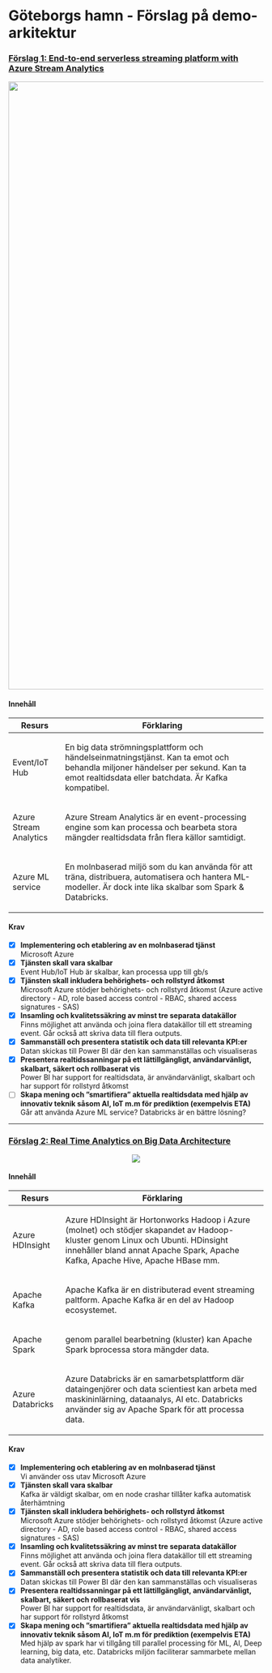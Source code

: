 <h1> Göteborgs hamn - Förslag på demo-arkitektur</h1>


<h3> <a href="https://docs.microsoft.com/en-us/azure/stream-analytics/stream-analytics-introduction"> Förslag 1:  End-to-end serverless streaming platform with Azure Stream Analytics </a></h3>  
<p align="center"><img src="https://docs.microsoft.com/en-us/azure/stream-analytics/media/stream-analytics-introduction/stream-analytics-e2e-pipeline.png" width="1200"></p>

<h4> Innehåll </h4>

| Resurs       | Förklaring      |
| ------------- |:-------------:|
| <p align="left">Event/IoT Hub </p>   |  <p align="left">En big data strömningsplattform och händelseinmatningstjänst. Kan ta emot och behandla miljoner händelser per sekund. Kan ta emot realtidsdata eller batchdata. Är Kafka kompatibel.</p>  |
|  <p align="left">Azure Stream Analytics </p>    |  <p align="left">Azure Stream Analytics är en event-processing engine som kan processa och bearbeta stora mängder realtidsdata från flera källor samtidigt.</p>|
|  <p align="left">Azure ML service </p>   |  <p align="left">En molnbaserad miljö som du kan använda för att träna, distribuera, automatisera och hantera ML-modeller. Är dock inte lika skalbar som Spark & Databricks.</p> |     

<h4> Krav </h4>

- [x] <b>Implementering och etablering av en molnbaserad tjänst</b>
<br>Microsoft Azure
- [x] <b>Tjänsten skall vara skalbar</b>
<br>Event Hub/IoT Hub är skalbar, kan processa upp till gb/s
- [x] <b>Tjänsten skall inkludera behörighets- och rollstyrd åtkomst</b>
<br>Microsoft Azure stödjer behörighets- och rollstyrd åtkomst (Azure active directory - AD, role based access control - RBAC, shared access signatures - SAS)
- [x] <b>Insamling och kvalitetssäkring av minst tre separata datakällor</b>
<br> Finns möjlighet att använda och joina flera datakällor till ett streaming event. Går också att skriva data till flera outputs.
- [x] <b>Sammanställ och presentera statistik och data till relevanta KPI:er</b>
<br> Datan skickas till Power BI där den kan sammanställas och visualiseras
- [x] <b>Presentera realtidssanningar på ett lättillgängligt, användarvänligt, skalbart, säkert och rollbaserat vis</b>
<br>Power BI har support for realtidsdata, är användarvänligt, skalbart och har support för rollstyrd åtkomst
- [ ] <b>Skapa mening och ”smartifiera” aktuella realtidsdata med hjälp av innovativ teknik såsom AI, IoT m.m för prediktion (exempelvis ETA)</b>
<br>Går att använda Azure ML service? Databricks är en bättre lösning?

<hr>
  
<h3> <a href="https://docs.microsoft.com/en-us/azure/architecture/solution-ideas/articles/real-time-analytics"> Förslag 2: Real Time Analytics on Big Data Architecture </a></h3> 
 
<p align="center"><img src="https://docs.microsoft.com/sv-se/azure/architecture/solution-ideas/media/real-time-analytics.png"></p>


<h4> Innehåll </h4>

| Resurs       | Förklaring      |
| ------------- |:-------------:|
| <p align="left">Azure HDInsight</p>   |  <p align="left">Azure HDInsight är Hortonworks Hadoop i Azure (molnet) och stödjer skapandet av Hadoop-kluster genom Linux och Ubunti. HDinsight innehåller bland annat Apache Spark, Apache Kafka, Apache Hive, Apache HBase mm.</p>  |
|  <p align="left">Apache Kafka</p>   |  <p align="left"> Apache Kafka är en distributerad event streaming paltform. Apache Kafka är en del av Hadoop ecosystemet.</p>|
|  <p align="left">Apache Spark</p>  |  <p align="left"> genom parallel bearbetning (kluster) kan Apache Spark bprocessa stora mängder data. </p>|
|  <p align="left">Azure Databricks</p>    |  <p align="left">Azure Databricks är en samarbetsplattform där dataingenjörer och data scientiest kan arbeta med maskininlärning, dataanalys, AI etc. Databricks använder sig av Apache Spark för att processa data.  </p> |   

<h4> Krav </h4>

- [x] <b>Implementering och etablering av en molnbaserad tjänst</b>
<br>Vi använder oss utav Microsoft Azure
- [x] <b>Tjänsten skall vara skalbar</b>
<br> Kafka är väldigt skalbar, om en node crashar tillåter kafka automatisk återhämtning
- [x] <b>Tjänsten skall inkludera behörighets- och rollstyrd åtkomst</b>
<br>Microsoft Azure stödjer behörighets- och rollstyrd åtkomst (Azure active directory - AD, role based access control - RBAC, shared access signatures - SAS)
- [x] <b>Insamling och kvalitetssäkring av minst tre separata datakällor</b>
<br> Finns möjlighet att använda och joina flera datakällor till ett streaming event. Går också att skriva data till flera outputs.
- [x] <b>Sammanställ och presentera statistik och data till relevanta KPI:er</b>
<br> Datan skickas till Power BI där den kan sammanställas och visualiseras
- [x] <b>Presentera realtidssanningar på ett lättillgängligt, användarvänligt, skalbart, säkert och rollbaserat vis</b>
<br>Power BI har support for realtidsdata, är användarvänligt, skalbart och har support för rollstyrd åtkomst
- [x] <b>Skapa mening och ”smartifiera” aktuella realtidsdata med hjälp av innovativ teknik såsom AI, IoT m.m för prediktion (exempelvis ETA)</b>
<br> Med hjälp av spark har vi tillgång till parallel processing för ML, AI, Deep learning, big data,  etc. Databricks miljön faciliterar sammarbete mellan data analytiker. 
